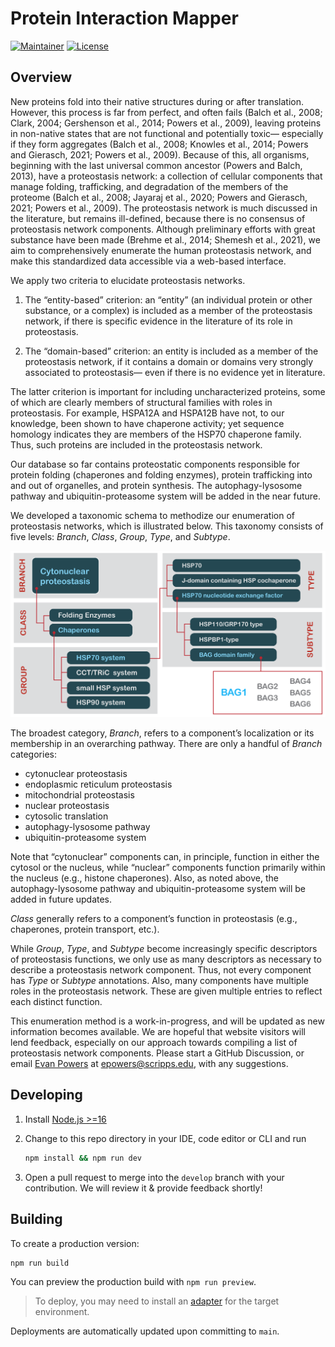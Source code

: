 # Protein Interaction Mapper

[![Maintainer](https://img.shields.io/badge/maintainer-Proteostasis%20Consortium-blue)](https://www.proteostasisconsortium.com) [![License](https://img.shields.io/github/license/finkbeiner-lab/protein-interaction-mapper)](https://github.com/finkbeiner-lab/protein-interaction-mapper/blob/main/LICENSE)

## Overview

New proteins fold into their native structures during or after translation. However, this process is far from perfect, and often fails (Balch et al., 2008; Clark, 2004; Gershenson et al., 2014; Powers et al., 2009), leaving proteins in non-native states that are not functional and potentially toxic— especially if they form aggregates (Balch et al., 2008; Knowles et al., 2014; Powers and Gierasch, 2021; Powers et al., 2009). Because of this, all organisms, beginning with the last universal common ancestor (Powers and Balch, 2013), have a proteostasis network: a collection of cellular components that manage folding, trafficking, and degradation of the members of the proteome (Balch et al., 2008; Jayaraj et al., 2020; Powers and Gierasch, 2021; Powers et al., 2009). The proteostasis network is much discussed in the literature, but remains ill-defined, because there is no consensus of proteostasis network components. Although preliminary efforts with great substance have been made (Brehme et al., 2014; Shemesh et al., 2021), we aim to comprehensively enumerate the human proteostasis network, and make this standardized data accessible via a web-based interface.

We apply two criteria to elucidate proteostasis networks.

1. The “entity-based” criterion: an “entity” (an individual protein or other substance, or a complex) is included as a member of the proteostasis network, if there is specific evidence in the literature of its role in proteostasis.

2. The “domain-based” criterion: an entity is included as a member of the proteostasis network, if it contains a domain or domains very strongly associated to proteostasis— even if there is no evidence yet in literature.

The latter criterion is important for including uncharacterized proteins, some of which are clearly members of structural families with roles in proteostasis. For example, HSPA12A and HSPA12B have not, to our knowledge, been shown to have chaperone activity; yet sequence homology indicates they are members of the HSP70 chaperone family. Thus, such proteins are included in the proteostasis network.

Our database so far contains proteostatic components responsible for protein folding (chaperones and folding enzymes), protein trafficking into and out of organelles, and protein synthesis. The autophagy-lysosome pathway and ubiquitin-proteasome system will be added in the near future.

We developed a taxonomic schema to methodize our enumeration of proteostasis networks, which is illustrated below. This taxonomy consists of five levels: *Branch*, *Class*, *Group*, *Type*, and *Subtype*.

![Proteostasis network components](proteostasisNetworkComponents.png)

The broadest category, *Branch*, refers to a component’s localization or its membership in an overarching pathway. There are only a handful of *Branch* categories:

- cytonuclear proteostasis
- endoplasmic reticulum proteostasis
- mitochondrial proteostasis
- nuclear proteostasis
- cytosolic translation
- autophagy-lysosome pathway
- ubiquitin-proteasome system

Note that “cytonuclear” components can, in principle, function in either the cytosol or the nucleus, while “nuclear” components function primarily within the nucleus (e.g., histone chaperones). Also, as noted above, the autophagy-lysosome pathway and ubiquitin-proteasome system will be added in future updates.

*Class* generally refers to a component’s function in proteostasis (e.g., chaperones, protein transport, etc.).

While *Group*, *Type*, and *Subtype* become increasingly specific descriptors of proteostasis functions, we only use as many descriptors as necessary to describe a proteostasis network component. Thus, not every component has *Type* or *Subtype* annotations. Also, many components have multiple roles in the proteostasis network. These are given multiple entries to reflect each distinct function.

This enumeration method is a work-in-progress, and will be updated as new information becomes available. We are hopeful that website visitors will lend feedback, especially on our approach towards compiling a list of proteostasis network components. Please start a GitHub Discussion, or email [Evan Powers](https://www.proteostasisconsortium.com/people/) at [epowers@scripps.edu](mailto:epowers@scripps.edu), with any suggestions.

## Developing

1. Install [Node.js >=16](https://nodejs.org/en/download/)
2. Change to this repo directory in your IDE, code editor or CLI and run

    ```bash
    npm install && npm run dev
    ```

3. Open a pull request to merge into the `develop` branch with your contribution. We will review it & provide feedback shortly!

## Building

To create a production version:

```bash
npm run build
```

You can preview the production build with `npm run preview`.

> To deploy, you may need to install an [adapter](https://kit.svelte.dev/docs/adapters) for the target environment.

Deployments are automatically updated upon committing to `main`.
